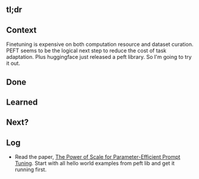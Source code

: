 ## tl;dr

## Context
Finetuning is expensive on both computation resource and dataset curation. PEFT seems to be the logical next step to reduce the cost of task adaptation. Plus huggingface just released a peft library. So I'm going to try it out. 

## Done

## Learned

## Next?

## Log
- Read the paper, [The Power of Scale for Parameter-Efficient Prompt Tuning](https://arxiv.org/abs/2104.08691). Start with all hello world examples from peft lib and get it running first. 